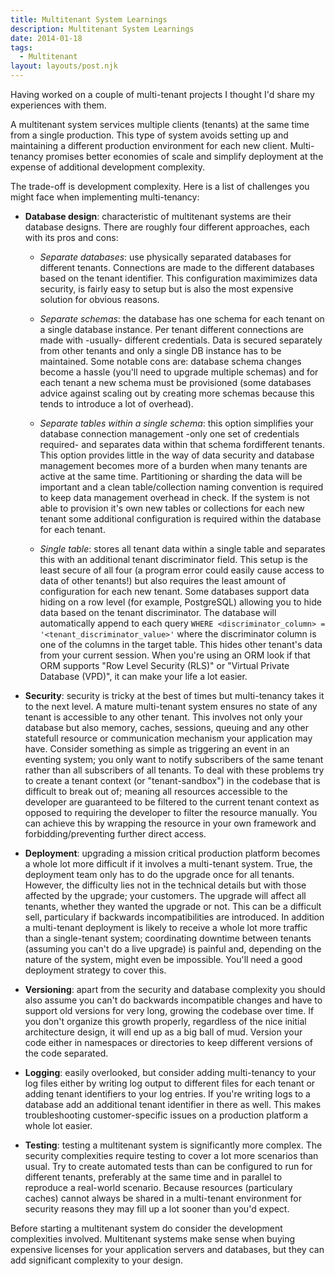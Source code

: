 ```yaml
---
title: Multitenant System Learnings
description: Multitenant System Learnings
date: 2014-01-18
tags:
  - Multitenant
layout: layouts/post.njk
---
```


Having worked on a couple of multi-tenant projects I thought I'd share my experiences with them.

A multitenant system services multiple clients (tenants) at the same time from a single production. This type of system avoids setting up and maintaining a different production environment for each new client. Multi-tenancy promises better economies of scale and simplify deployment at the expense of additional development complexity.

The trade-off is development complexity. Here is a list of challenges you might face when implementing multi-tenancy:

- **Database design**: characteristic of multitenant systems are their database designs. There are roughly four different approaches, each with its pros and cons:

  - _Separate databases_: use physically separated databases for different tenants. Connections are made to the different databases based on the tenant identifier. This configuration maximimizes data security, is fairly easy to setup but is also the most expensive solution for obvious reasons.

  - _Separate schemas_: the database has one schema for each tenant on a single database instance. Per tenant different connections are made with -usually- different credentials. Data is secured separately from other tenants and only a single DB instance has to be maintained. Some notable cons are: database schema changes become a hassle (you'll need to upgrade multiple schemas) and for each tenant a new schema must be provisioned (some databases advice against scaling out by creating more schemas because this tends to introduce a lot of overhead).

  - _Separate tables within a single schema_: this option simplifies your database connection management -only one set of credentials required- and separates data within that schema fordifferent tenants. This option provides little in the way of data security and database management becomes more of a burden when many tenants are active at the same time. Partitioning or sharding the data will be important and a clean table/collection naming convention is required to keep data management overhead in check. If the system is not able to provision it's own new tables or collections for each new tenant some additional configuration is required within the database for each tenant.

  - _Single table_: stores all tenant data within a single table and separates this with an additional tenant discriminator field. This setup is the least secure of all four (a program error could easily cause access to data of other tenants!) but also requires the least amount of configuration for each new tenant. Some databases support data hiding on a row level (for example, PostgreSQL) allowing you to hide data based on the tenant discriminator. The database will automatically append to each query `WHERE <discriminator_column> = '<tenant_discriminator_value>'` where the discriminator column is one of the columns in the target table. This hides other tenant's data from your current session. When you're using an ORM look if that ORM supports "Row Level Security (RLS)" or "Virtual Private Database (VPD)", it can make your life a lot easier.

- **Security**: security is tricky at the best of times but multi-tenancy takes it to the next level. A mature multi-tenant system ensures no state of any tenant is accessible to any other tenant. This involves not only your database but also memory, caches, sessions, queuing and any other statefull resource or communication mechanism your application may have. Consider something as simple as triggering an event in an eventing system; you only want to notify subscribers of the same tenant rather than all subscribers of all tenants. To deal with these problems try to create a tenant context (or "tenant-sandbox") in the codebase that is difficult to break out of; meaning all resources accessible to the developer are guaranteed to be filtered to the current tenant context as opposed to requiring the developer to filter the resource manually. You can achieve this by wrapping the resource in your own framework and forbidding/preventing further direct access.

- **Deployment**: upgrading a mission critical production platform becomes a whole lot more difficult if it involves a multi-tenant system. True, the deployment team only has to do the upgrade once for all tenants. However, the difficulty lies not in the technical details but with those affected by the upgrade; your customers. The upgrade will affect all tenants, whether they wanted the upgrade or not. This can be a difficult sell, particulary if backwards incompatibilities are introduced. In addition a multi-tenant deployment is likely to receive a whole lot more traffic than a single-tenant system; coordinating downtime between tenants (assuming you can't do a live upgrade) is painful and, depending on the nature of the system, might even be impossible. You'll need a good deployment strategy to cover this.

- **Versioning**: apart from the security and database complexity you should also assume you can't do backwards incompatible changes and have to support old versions for very long, growing the codebase over time. If you don't organize this growth properly, regardless of the nice initial architecture design, it will end up as a big ball of mud. Version your code either in namespaces or directories to keep different versions of the code separated.

- **Logging**: easily overlooked, but consider adding multi-tenancy to your log files either by writing log output to different files for each tenant or adding tenant identifiers to your log entries. If you're writing logs to a database add an additional tenant identifier in there as well. This makes troubleshooting customer-specific issues on a production platform a whole lot easier.

- **Testing**: testing a multitenant system is significantly more complex. The security complexities require testing to cover a lot more scenarios than usual. Try to create automated tests than can be configured to run for different tenants, preferably at the same time and in parallel to reproduce a real-world scenario. Because resources (particulary caches) cannot always be shared in a multi-tenant environment for security reasons they may fill up a lot sooner than you'd expect.

Before starting a multitenant system do consider the development complexities involved. Multitenant systems make sense when buying expensive licenses for your application servers and databases, but they can add significant complexity to your design.
